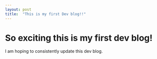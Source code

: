 ```yaml
---
layout: post
title:  "This is my first Dev blog!!"
---
```


# So exciting this is my first dev blog!

I am hoping to consistently update this dev blog.
